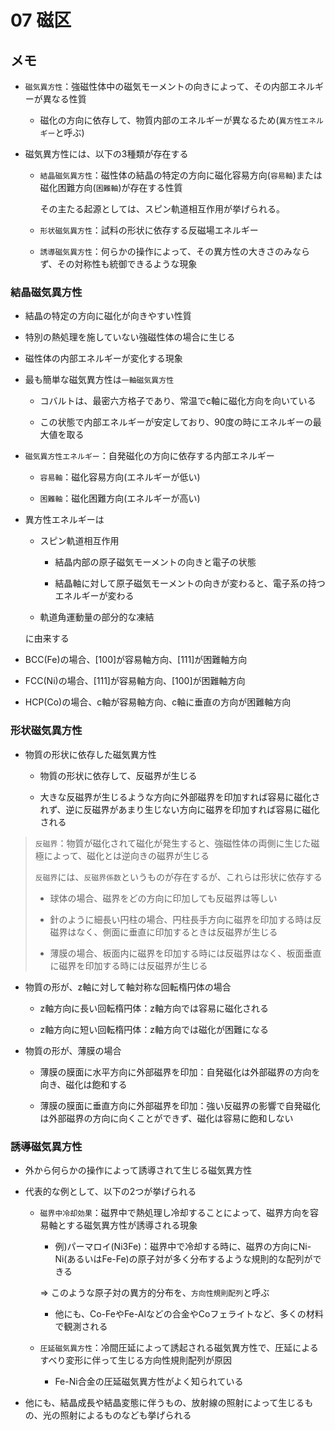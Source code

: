 07 磁区
=======

## メモ

* `磁気異方性`：強磁性体中の磁気モーメントの向きによって、その内部エネルギーが異なる性質

  * 磁化の方向に依存して、物質内部のエネルギーが異なるため(`異方性エネルギー`と呼ぶ)

* 磁気異方性には、以下の3種類が存在する

  * `結晶磁気異方性`：磁性体の結晶の特定の方向に磁化容易方向(`容易軸`)または磁化困難方向(`困難軸`)が存在する性質

    その主たる起源としては、スピン軌道相互作用が挙げられる。

  * `形状磁気異方性`：試料の形状に依存する反磁場エネルギー

  * `誘導磁気異方性`：何らかの操作によって、その異方性の大きさのみならず、その対称性も統御できるような現象



### 結晶磁気異方性

* 結晶の特定の方向に磁化が向きやすい性質

* 特別の熱処理を施していない強磁性体の場合に生じる

* 磁性体の内部エネルギーが変化する現象

* 最も簡単な磁気異方性は`一軸磁気異方性`

  * コバルトは、最密六方格子であり、常温でc軸に磁化方向を向いている

  * この状態で内部エネルギーが安定しており、90度の時にエネルギーの最大値を取る

* `磁気異方性エネルギー`：自発磁化の方向に依存する内部エネルギー

  * `容易軸`：磁化容易方向(エネルギーが低い)

  * `困難軸`：磁化困難方向(エネルギーが高い)

* 異方性エネルギーは

  * スピン軌道相互作用

    * 結晶内部の原子磁気モーメントの向きと電子の状態

    * 結晶軸に対して原子磁気モーメントの向きが変わると、電子系の持つエネルギーが変わる

  * 軌道角運動量の部分的な凍結

  に由来する

* BCC(Fe)の場合、[100]が容易軸方向、[111]が困難軸方向

* FCC(Ni)の場合、[111]が容易軸方向、[100]が困難軸方向

* HCP(Co)の場合、c軸が容易軸方向、c軸に垂直の方向が困難軸方向



### 形状磁気異方性

* 物質の形状に依存した磁気異方性

  * 物質の形状に依存して、反磁界が生じる

  * 大きな反磁界が生じるような方向に外部磁界を印加すれば容易に磁化されず、逆に反磁界があまり生じない方向に磁界を印加すれば容易に磁化される

> `反磁界`：物質が磁化されて磁化が発生すると、強磁性体の両側に生じた磁極によって、磁化とは逆向きの磁界が生じる
>
> `反磁界`には、`反磁界係数`というものが存在するが、これらは形状に依存する
>
> * 球体の場合、磁界をどの方向に印加しても反磁界は等しい
>
> * 針のように細長い円柱の場合、円柱長手方向に磁界を印加する時は反磁界はなく、側面に垂直に印加するときは反磁界が生じる
>
> * 薄膜の場合、板面内に磁界を印加する時には反磁界はなく、板面垂直に磁界を印加する時には反磁界が生じる

* 物質の形が、z軸に対して軸対称な回転楕円体の場合

  * z軸方向に長い回転楕円体：z軸方向では容易に磁化される

  * z軸方向に短い回転楕円体：z軸方向では磁化が困難になる

* 物質の形が、薄膜の場合

  * 薄膜の膜面に水平方向に外部磁界を印加：自発磁化は外部磁界の方向を向き、磁化は飽和する

  * 薄膜の膜面に垂直方向に外部磁界を印加：強い反磁界の影響で自発磁化は外部磁界の方向に向くことができず、磁化は容易に飽和しない



### 誘導磁気異方性

* 外から何らかの操作によって誘導されて生じる磁気異方性

* 代表的な例として、以下の2つが挙げられる

  * `磁界中冷却効果`：磁界中で熱処理し冷却することによって、磁界方向を容易軸とする磁気異方性が誘導される現象

    * 例)パーマロイ(Ni3Fe)：磁界中で冷却する時に、磁界の方向にNi-Ni(あるいはFe-Fe)の原子対が多く分布するような規則的な配列ができる

    => このような原子対の異方的分布を、`方向性規則配列`と呼ぶ

    * 他にも、Co-FeやFe-Alなどの合金やCoフェライトなど、多くの材料で観測される

  * `圧延磁気異方性`：冷間圧延によって誘起される磁気異方性で、圧延によるすべり変形に伴って生じる方向性規則配列が原因

    * Fe-Ni合金の圧延磁気異方性がよく知られている

* 他にも、結晶成長や結晶変態に伴うもの、放射線の照射によって生じるもの、光の照射によるものなども挙げられる
